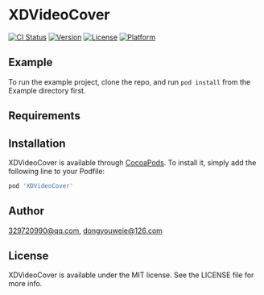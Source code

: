 # XDVideoCover

[![CI Status](https://img.shields.io/travis/329720990@qq.com/XDVideoCover.svg?style=flat)](https://travis-ci.org/329720990@qq.com/XDVideoCover)
[![Version](https://img.shields.io/cocoapods/v/XDVideoCover.svg?style=flat)](https://cocoapods.org/pods/XDVideoCover)
[![License](https://img.shields.io/cocoapods/l/XDVideoCover.svg?style=flat)](https://cocoapods.org/pods/XDVideoCover)
[![Platform](https://img.shields.io/cocoapods/p/XDVideoCover.svg?style=flat)](https://cocoapods.org/pods/XDVideoCover)

## Example

To run the example project, clone the repo, and run `pod install` from the Example directory first.

## Requirements

## Installation

XDVideoCover is available through [CocoaPods](https://cocoapods.org). To install
it, simply add the following line to your Podfile:

```ruby
pod 'XDVideoCover'
```

## Author

329720990@qq.com, dongyouweie@126.com

## License

XDVideoCover is available under the MIT license. See the LICENSE file for more info.
